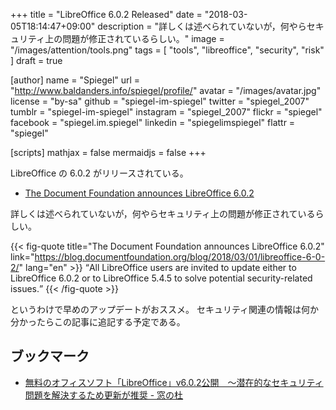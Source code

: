+++
title = "LibreOffice 6.0.2 Released"
date =  "2018-03-05T18:14:47+09:00"
description = "詳しくは述べられていないが，何やらセキュリティ上の問題が修正されているらしい。"
image = "/images/attention/tools.png"
tags  = [ "tools", "libreoffice", "security", "risk" ]
draft = true

[author]
  name      = "Spiegel"
  url       = "http://www.baldanders.info/spiegel/profile/"
  avatar    = "/images/avatar.jpg"
  license   = "by-sa"
  github    = "spiegel-im-spiegel"
  twitter   = "spiegel_2007"
  tumblr    = "spiegel-im-spiegel"
  instagram = "spiegel_2007"
  flickr    = "spiegel"
  facebook  = "spiegel.im.spiegel"
  linkedin  = "spiegelimspiegel"
  flattr    = "spiegel"

[scripts]
  mathjax = false
  mermaidjs = false
+++

LibreOffice の 6.0.2 がリリースされている。

- [The Document Foundation announces LibreOffice 6.0.2](https://blog.documentfoundation.org/blog/2018/03/01/libreoffice-6-0-2/)

詳しくは述べられていないが，何やらセキュリティ上の問題が修正されているらしい。

{{< fig-quote title="The Document Foundation announces LibreOffice 6.0.2" link="https://blog.documentfoundation.org/blog/2018/03/01/libreoffice-6-0-2/" lang="en" >}}
<q>All LibreOffice users are invited to update either to LibreOffice 6.0.2 or to LibreOffice 5.4.5 to solve potential security-related issues.</q>
{{< /fig-quote >}}

というわけで早めのアップデートがおススメ。
セキュリティ関連の情報は何か分かったらこの記事に追記する予定である。

## ブックマーク

- [無料のオフィスソフト「LibreOffice」v6.0.2公開　～潜在的なセキュリティ問題を解決するため更新が推奨 - 窓の杜](https://forest.watch.impress.co.jp/docs/news/1109563.html)
